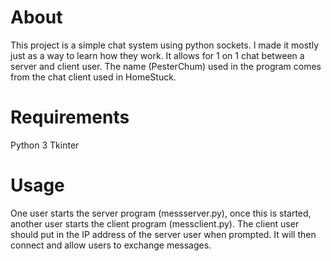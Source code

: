 # About

This project is a simple chat system using python sockets. I made it mostly just as a way to learn how they work. It allows for 1 on 1 chat between a server and client user. The name (PesterChum) used in the program comes from the chat client used in HomeStuck.


# Requirements

Python 3
Tkinter


# Usage

One user starts the server program (messserver.py), once this is started, another user starts the client program (messclient.py). The client user should put in the IP address of the server user when prompted. It will then connect and allow users to exchange messages.
